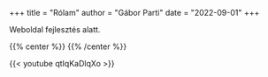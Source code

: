 +++
title = "Rólam"
author = "Gábor Parti"
date = "2022-09-01"
+++

Weboldal fejlesztés alatt.

{{% center %}}
<i class="fa fa-cog fa-spin fa-2x fa-fw"></i>
{{% /center %}}

{{< youtube qtIqKaDlqXo >}}
